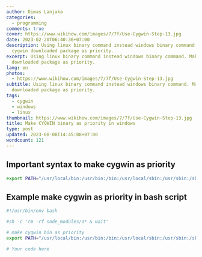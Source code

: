 ```yaml
---
author: Dimas Lanjaka
categories:
  - programming
comments: true
cover: https://www.wikihow.com/images/7/7f/Use-Cygwin-Step-13.jpg
date: 2023-02-20T06:40:36+07:00
description: Using linux binary command instead windows binary command. Make
  cygwin downloaded package as priority.
excerpt: Using linux binary command instead windows binary command. Make cygwin
  downloaded package as priority.
lang: en
photos:
  - https://www.wikihow.com/images/7/7f/Use-Cygwin-Step-13.jpg
subtitle: Using linux binary command instead windows binary command. Make cygwin
  downloaded package as priority.
tags:
  - cygwin
  - windows
  - linux
thumbnail: https://www.wikihow.com/images/7/7f/Use-Cygwin-Step-13.jpg
title: Make CYGWIN binary as priority in windows
type: post
updated: 2023-08-08T14:45:08+07:00
wordcount: 121
---
```


## Important syntax to make cygwin as priority

```bash
export PATH="/usr/local/bin:/usr/bin:/bin:/usr/local/sbin:/usr/sbin:/sbin:$PATH";
```

## Example make cygwin as priority in bash script

```bash
#!/usr/bin/env bash

#sh -c 'rm -rf node_modules/a* & wait'

# make cygwin bin as priority
export PATH="/usr/local/bin:/usr/bin:/bin:/usr/local/sbin:/usr/sbin:/sbin:$PATH";

# Your code here
```
